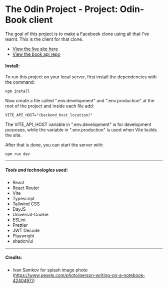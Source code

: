 # The Odin Project - Project: Odin-Book client

The goal of this project is to make a Facebook clone using all that I've learnt. This is the client for that clone.

-   [View the live site here](https://bizarf.github.io/odin-book-client/)
-   [View the book api repo](https://github.com/bizarf/odin-book-api)

#### Install:

To run this project on your local server, first install the dependencies with the command:

```
npm install
```

Now create a file called ".env.development" and ".env.production" at the root of the project and inside each file add:

```
VITE_API_HOST="(backend_host_location)"
```

The VITE_API_HOST variable in ".env.development" is for development purposes, while the variable in ".env.production" is used when Vite builds the site.

After that is done, you can start the server with:

```
npm run dev
```

<hr>

##### Tools and technologies used:

-   React
-   React Router
-   Vite
-   Typescript
-   Tailwind CSS
-   DayJS
-   Universal-Cookie
-   ESLint
-   Prettier
-   JWT Decode
-   Playwright
-   shadcn/ui

<hr>

##### Credits:

-   Ivan Samkov for splash image photo (https://www.pexels.com/photo/person-writing-on-a-notebook-4240497/)
